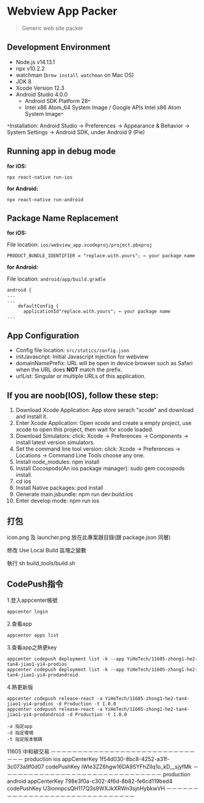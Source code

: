 # Webview App Packer

> Generic web site packer

## Development Environment

- Node.js v14.13.1
- npx v10.2.2
- watchman (`brew install watchman` on Mac OS)
- JDK 8
- Xcode Version 12.3
- Android Studio 4.0.0
  - Android SDK Platform 28`*`
  - Intel x86 Atom_64 System Image / Google APIs Intel x86 Atom System Image`*`

`*`Installation: Android Studio → Preferences → Appearance & Behavior → System Settings → Android SDK, under Android 9 (Pie)

## Running app in debug mode

**for iOS:**

`npx react-native run-ios`

**for Android:**

`npx react-native run-android`

## Package Name Replacement

**for iOS:**

File location: `ios/webview_app.xcodeproj/project.pbxproj`

```
PRODUCT_BUNDLE_IDENTIFIER = "replace.with.yours"; ← your package name
```

**for Android:**

File location: `android/app/build.gradle`

```
android {
...
...
    defaultConfig {
      applicationId"replace.with.yours"; ← your package name
...
```

## App Configuration

- Config file location: `src/statics/config.json`
- initJavascript: Initial Javascript injection for webview
- domainNamePrefix: URL will be open in device browser such as Safari when the URL does **NOT** match the prefix.
- urlList: Singular or multiple URLs of this application.

## If you are noob(IOS), follow these step:

1. Download Xcode Application: App store serach "xcode" and download and install it.
2. Enter Xcode Application: Open xcode and create a empty project, use xcode to open this project, then wait for xcode loaded.
3. Download Simulators: click: Xcode -> Preferences -> Components -> install latest version simulators.
4. Set the command line tool version: click: Xcode -> Preferences -> Locations -> Command Line Tools choose any one.
5. Install node_modules: npm install
6. Install Cocospods(An ios package manager): sudo gem cocospods install.
7. cd ios
8. Install Native packages: pod install
9. Generate main.jsbundle: npm run dev:build:ios
10. Enter develop mode: npm run ios

## 打包

icon.png 及 launcher.png 放在此專案跟目錄(跟 package.json 同層)


修改 Use Local Build 區塊之變數


執行 sh build_tools/build.sh

## CodePush指令

1.登入appcenter帳號
```
appcenter login
```
2.查看app
```
appcenter apps list
```
3.查看app之熱更key
```
appcenter codepush deployment list -k --app YiHeTech/11605-zhong1-he2-tan4-jiao1-yi4-prodios
appcenter codepush deployment list -k --app YiHeTech/11605-zhong1-he2-tan4-jiao1-yi4-prodandroid
```
4.熱更新版
```
appcenter codepush release-react -a YiHeTech/11605-zhong1-he2-tan4-jiao1-yi4-prodios -d Production -t 1.0.0
appcenter codepush release-react -a YiHeTech/11605-zhong1-he2-tan4-jiao1-yi4-prodandroid -d Production -t 1.0.0

-a 指定app
-d 指定環境
-t 指定版本號碼
```

11605
中和碳交易
－－－－－－－－－－－－－－－－－－－－－－－－－－－－－－
production
ios
appCenterKey
1f54d030-8bc8-4252-a31f-3c073a9f0d07
codePushKey
iWIe3ZZ6hgw16DA9SYFhZlIq1o_kD__sjyfMk
－－－－－－－－－－－－－－－－－－－－－－－－－－－－－－
production
android
appCenterKey
798e3f0a-c302-4f6d-8b82-fe6cd119bed4
codePushKey
U3ionnpcsQH117Q3s9WXJkXRWn3sjnHybkwVH
－－－－－－－－－－－－－－－－－－－－－－－－－－－－－－


